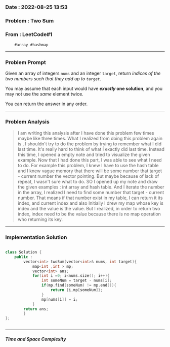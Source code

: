### Date :  2022-08-25 13:53

### Problem : Two Sum


### From : LeetCode#1
		#array #hashmap
---
### Problem Prompt
Given an array of integers `nums` and an integer `target`, return _indices of the two numbers such that they add up to `target`_.

You may assume that each input would have **_exactly_ one solution**, and you may not use the _same_ element twice.

You can return the answer in any order.


---
### Problem Analysis
> I am writing this analysis after I have done this problem few times maybe like three times. What I realized from doing this problem again is , I shouldn't try  to do the problem by trying to remember what I did last time. It's really hard to think of what I exactly did last time.  Instead this time, I opened a empty note and tried to visualize the given example. Now that I had done this part, I was able to see what I need to do. For example this problem, I knew I have to use the hash table and I knew vague memory that there will be some number that  target - current number the vector pointing.  But maybe because of lack of repeat, I wasn't sure what to do.  SO I opened up my note and draw the given examples : int array and hash table. And I iterate the number in the array, I realized I need to find some number that target - current number. That means if that number exist in my table, I can return it its index, and current index and also Initially I drew my map whose key is index and the value is the value. But  I realized, in order to return two index, index need to be the value because there is no map operation who returning its key.
> 


---
### Implementation Solution
```cpp

class Solution {
    public :
        vector<int> twoSum(vector<int>& nums, int target){
            map<int ,int > mp;
            vector<int> ans;
            for(int i =0; i<nums.size(); i++){
                int someNum = target - nums[i];
                if(mp.find(someNum) != mp.end()){
                    return {i,mp[someNum]};
                }
                mp[nums[i]] = i;
            }
        return ans;
        }
};



```


---
##### Time and Space Complexity


